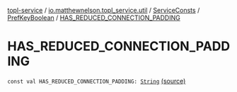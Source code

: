 [topl-service](../../../index.md) / [io.matthewnelson.topl_service.util](../../index.md) / [ServiceConsts](../index.md) / [PrefKeyBoolean](index.md) / [HAS_REDUCED_CONNECTION_PADDING](./-h-a-s_-r-e-d-u-c-e-d_-c-o-n-n-e-c-t-i-o-n_-p-a-d-d-i-n-g.md)

# HAS_REDUCED_CONNECTION_PADDING

`const val HAS_REDUCED_CONNECTION_PADDING: `[`String`](https://kotlinlang.org/api/latest/jvm/stdlib/kotlin/-string/index.html) [(source)](https://github.com/05nelsonm/TorOnionProxyLibrary-Android/blob/master/topl-service/src/main/java/io/matthewnelson/topl_service/util/ServiceConsts.kt#L203)